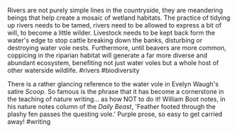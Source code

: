 Rivers are not purely simple lines in the countryside, they are meandering beings that help create a mosaic of wetland habitats. The practice of tidying up rivers needs to be tamed, rivers need to be allowed to express a bit of will, to become a little wilder. Livestock needs to be kept back form the water's edge to stop cattle breaking down the banks, disturbing or destroying water vole nests. Furthermore, until beavers are more common, coppicing in the riparian habitat will generate a far more diverse and abundant ecosystem, benefiting not just water voles but a whole host of other waterside wildlife.
#rivers #biodiversity 

There is a rather glancing reference to the water vole in Evelyn Waugh's satire _Scoop_. So famous is the phrase that it has become a cornerstone in the teaching of nature writing... as how NOT to do it! William Boot notes, in his nature notes column of the _Daily Beast_, 'Feather footed through the plashy fen passes the questing vole.' Purple prose, so easy to get carried away!
#writing 

